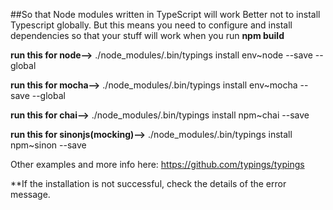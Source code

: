 ##So that Node modules written in TypeScript will work
Better not to install Typescript globally. But this means you need to configure and install dependencies so that your stuff will work when you run **npm build**

**run this for node-->** ./node_modules/.bin/typings install env~node --save --global  

**run this for mocha-->** ./node_modules/.bin/typings install env~mocha --save --global

**run this for chai-->** ./node_modules/.bin/typings install npm~chai --save

**run this for sinonjs(mocking)-->** ./node_modules/.bin/typings install npm~sinon --save

Other examples and more info here: https://github.com/typings/typings

**If the installation is not successful, check the details of the error message.
